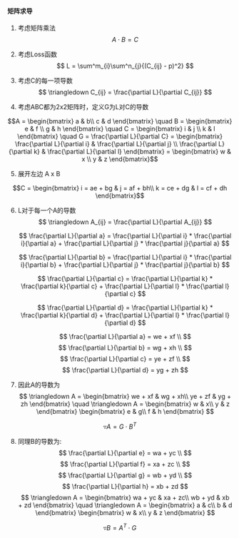 #### 矩阵求导

1. 考虑矩阵乘法 $$ A \cdot B = C $$

2. 考虑Loss函数 $$ L = \sum^m_{i}\sum^n_{j}{(C_{ij} - p)^2} $$

3. 考虑C的每一项导数 $$ \triangledown C_{ij} = \frac{\partial L}{\partial C_{ij}} $$

4. 考虑ABC都为2x2矩阵时，定义G为L对C的导数

  $$A = \begin{bmatrix}
  a & b\\
  c & d
  \end{bmatrix}
  \quad
  B = 
  \begin{bmatrix} 
  e & f \\
  g & h
  \end{bmatrix}
  \quad
  C = \begin{bmatrix} 
  i & j \\
  k & l 
  \end{bmatrix}
  \quad
  G = \frac{\partial L}{\partial C} = \begin{bmatrix} 
  \frac{\partial L}{\partial i} & \frac{\partial L}{\partial j} \\
  \frac{\partial L}{\partial k} & \frac{\partial L}{\partial l} 
  \end{bmatrix} = \begin{bmatrix} 
  w & x \\
  y & z 
  \end{bmatrix}$$




5. 展开左边 A x B

  $$C = \begin{bmatrix}
  i = ae + bg & j = af + bh\\
  k = ce + dg & l = cf + dh
  \end{bmatrix}$$

6. L对于每一个A的导数$$ \triangledown A_{ij} = \frac{\partial L}{\partial A_{ij}} $$

    $$ \frac{\partial L}{\partial a} = \frac{\partial L}{\partial i} * \frac{\partial i}{\partial a} + \frac{\partial L}{\partial j} * \frac{\partial j}{\partial a} $$

    $$ \frac{\partial L}{\partial b} = \frac{\partial L}{\partial i} * \frac{\partial i}{\partial b} + \frac{\partial L}{\partial j} * \frac{\partial j}{\partial b} $$

    $$ \frac{\partial L}{\partial c} = \frac{\partial L}{\partial k} * \frac{\partial k}{\partial c} + \frac{\partial L}{\partial l} * \frac{\partial l}{\partial c} $$

    $$ \frac{\partial L}{\partial d} = \frac{\partial L}{\partial k} * \frac{\partial k}{\partial d} + \frac{\partial L}{\partial l} * \frac{\partial l}{\partial d} $$

    $$ \frac{\partial L}{\partial a} = we + xf \\ $$
    $$ \frac{\partial L}{\partial b} = wg + xh \\ $$
    $$ \frac{\partial L}{\partial c} = ye + zf \\ $$
    $$ \frac{\partial L}{\partial d} = yg + zh $$
    

7. 因此A的导数为
$$
  \triangledown A = \begin{bmatrix}
  we + xf & wg + xh\\
  ye + zf & yg + zh
  \end{bmatrix}
  \quad
  \triangledown A = \begin{bmatrix}
  w & x\\
  y & z
  \end{bmatrix}
  \begin{bmatrix}
  e & g\\
  f & h
  \end{bmatrix}
$$


$$  \triangledown A = G \cdot B^T$$

8. 同理B的导数为:
$$ \frac{\partial L}{\partial e} = wa + yc \\ $$
$$ \frac{\partial L}{\partial f} = xa + zc \\ $$
$$ \frac{\partial L}{\partial g} = wb + yd \\ $$
$$ \frac{\partial L}{\partial h} = xb + zd $$
$$
\triangledown A = \begin{bmatrix}
wa + yc & xa + zc\\
wb + yd & xb + zd
\end{bmatrix}
\quad
\triangledown A = \begin{bmatrix}
a & c\\
b & d
\end{bmatrix}
\begin{bmatrix}
w & x\\
y & z
\end{bmatrix}
$$

$$
\triangledown B = A^T \cdot G
$$

